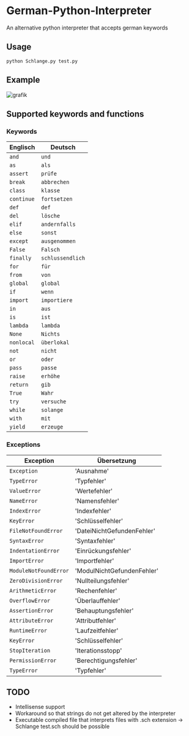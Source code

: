 # German-Python-Interpreter
An alternative python interpreter that accepts german keywords
## Usage
    python Schlange.py test.py
    
## Example
![grafik](https://github.com/actopozipc/German-Python-Interpreter/assets/48481041/93bd66c2-1b2d-477d-8943-dc95d7ecc92f)

## Supported keywords and functions
### Keywords

| Englisch     | Deutsch         |
| ------------ | --------------- |
| `and`        | `und`           |
| `as`         | `als`           |
| `assert`     | `prüfe`         |
| `break`      | `abbrechen`     |
| `class`      | `klasse`        |
| `continue`   | `fortsetzen`    |
| `def`        | `def`           |
| `del`        | `lösche`        |
| `elif`       | `andernfalls`   |
| `else`       | `sonst`         |
| `except`     | `ausgenommen`   |
| `False`      | `Falsch`        |
| `finally`    | `schlussendlich`|
| `for`        | `für`           |
| `from`       | `von`           |
| `global`     | `global`        |
| `if`         | `wenn`          |
| `import`     | `importiere`    |
| `in`         | `aus`           |
| `is`         | `ist`           |
| `lambda`     | `lambda`        |
| `None`       | `Nichts`        |
| `nonlocal`   | `überlokal`     |
| `not`        | `nicht`         |
| `or`         | `oder`          |
| `pass`       | `passe`         |
| `raise`      | `erhöhe`        |
| `return`     | `gib`           |
| `True`       | `Wahr`          |
| `try`        | `versuche`      |
| `while`      | `solange`       |
| `with`       | `mit`           |
| `yield`      | `erzeuge`       |

### Exceptions
| Exception             | Übersetzung                |
| --------------------- | -------------------------- |
| `Exception`           | 'Ausnahme'                 |
| `TypeError`           | 'Typfehler'                |
| `ValueError`          | 'Wertefehler'              |
| `NameError`           | 'Namensfehler'             |
| `IndexError`          | 'Indexfehler'              |
| `KeyError`            | 'Schlüsselfehler'          |
| `FileNotFoundError`   | 'DateiNichtGefundenFehler' |
| `SyntaxError`         | 'Syntaxfehler'             |
| `IndentationError`    | 'Einrückungsfehler'        |
| `ImportError`         | 'Importfehler'             |
| `ModuleNotFoundError` | 'ModulNichtGefundenFehler' |
| `ZeroDivisionError`   | 'Nullteilungsfehler'       |
| `ArithmeticError`     | 'Rechenfehler'             |
| `OverflowError`       | 'Überlauffehler'           |
| `AssertionError`      | 'Behauptungsfehler'        |
| `AttributeError`      | 'Attributfehler'           |
| `RuntimeError`        | 'Laufzeitfehler'           |
| `KeyError`            | 'Schlüsselfehler'          |
| `StopIteration`       | 'Iterationsstopp'          |
| `PermissionError`     | 'Berechtigungsfehler'      |
| `TypeError`           | 'Typfehler'                |


## TODO
* Intellisense support
* Workaround so that strings do not get altered by the interpreter
* Executable compiled file that interprets files with .sch extension -> Schlange test.sch should be possible

